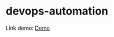 # devops-automation
Link demo: [Demo](https://drive.google.com/drive/u/2/folders/1b4ui5SdN3v1ce6kIv3HCKKBSUmNvFdwe)
